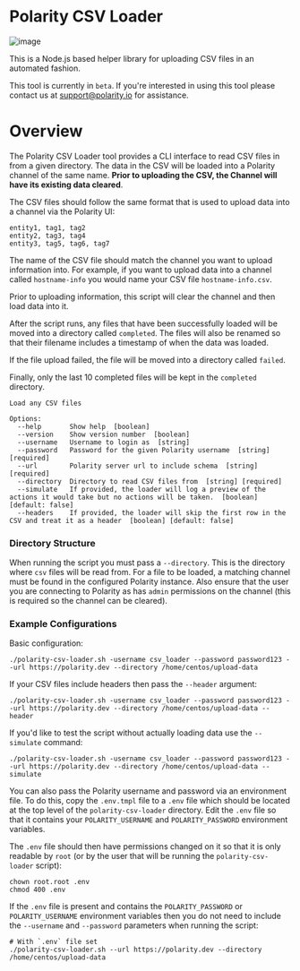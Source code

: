 # Polarity CSV Loader

![image](https://img.shields.io/badge/status-beta-green.svg)

This is a Node.js based helper library for uploading CSV files in an automated fashion.

This tool is currently in `beta`.  If you're interested in using this tool please contact us at support@polarity.io for assistance.

# Overview

The Polarity CSV Loader tool provides a CLI interface to read CSV files in from a given directory.  The data in the CSV will be loaded into a Polarity channel of the same name.  **Prior to uploading the CSV, the Channel will have its existing data cleared**. 

The CSV files should follow the same format that is used to upload data into a channel via the Polarity UI:

```
entity1, tag1, tag2
entity2, tag3, tag4
entity3, tag5, tag6, tag7
```

The name of the CSV file should match the channel you want to upload information into.  For example, if you want to upload data into a channel called `hostname-info` you would name your CSV file `hostname-info.csv`.

Prior to uploading information, this script will clear the channel and then load data into it.

After the script runs, any files that have been successfully loaded will be moved into a directory called `completed`.  The files will also be renamed so that their filename includes a timestamp of when the data was loaded.

If the file upload failed, the file will be moved into a directory called `failed`.

Finally, only the last 10 completed files will be kept in the `completed` directory.

```
Load any CSV files

Options:
  --help       Show help  [boolean]
  --version    Show version number  [boolean]
  --username   Username to login as  [string]
  --password   Password for the given Polarity username  [string] [required]
  --url        Polarity server url to include schema  [string] [required]
  --directory  Directory to read CSV files from  [string] [required]
  --simulate   If provided, the loader will log a preview of the actions it would take but no actions will be taken.  [boolean] [default: false]
  --headers    If provided, the loader will skip the first row in the CSV and treat it as a header  [boolean] [default: false]
```

### Directory Structure

When running the script you must pass a `--directory`.  This is the directory where `csv` files will be read from.  For a file to be loaded, a matching channel must be found in the configured Polarity instance.  Also ensure that the user you are connecting to Polarity as has `admin` permissions on the channel (this is required so the channel can be cleared).  

### Example Configurations

Basic configuration:

```
./polarity-csv-loader.sh -username csv_loader --password password123 --url https://polarity.dev --directory /home/centos/upload-data 
```

If your CSV files include headers then pass the `--header` argument:

```
./polarity-csv-loader.sh -username csv_loader --password password123 --url https://polarity.dev --directory /home/centos/upload-data --header
```

If you'd like to test the script without actually loading data use the `--simulate` command:

```
./polarity-csv-loader.sh -username csv_loader --password password123 --url https://polarity.dev --directory /home/centos/upload-data --simulate
```

You can also pass the Polarity username and password via an environment file.  To do this, copy the `.env.tmpl` file to a `.env` file which should be located at the top level of the `polarity-csv-loader` directory.  Edit the `.env` file so that it contains your `POLARITY_USERNAME` and `POLARITY_PASSWORD` environment variables.

The `.env` file should then have permissions changed on it so that it is only readable by `root` (or by the user that will be running the `polarity-csv-loader` script):

```
chown root.root .env
chmod 400 .env
```

If the `.env` file is present and contains the `POLARITY_PASSWORD` or `POLARITY_USERNAME` environment variables then you do not need to include the `--username` and `--password` parameters when running the script:

```
# With `.env` file set
./polarity-csv-loader.sh --url https://polarity.dev --directory /home/centos/upload-data 
```


